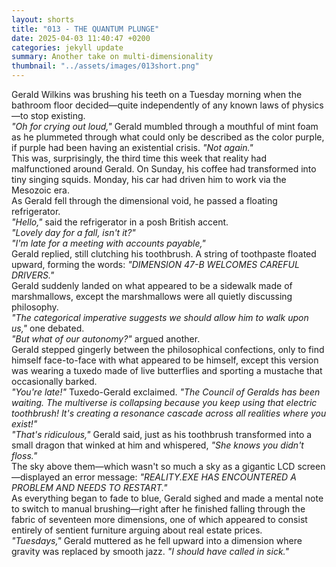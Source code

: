 ```yaml
---
layout: shorts
title: "013 - THE QUANTUM PLUNGE"
date: 2025-04-03 11:40:47 +0200
categories: jekyll update
summary: Another take on multi-dimensionality
thumbnail: "../assets/images/013short.png"
---
```


Gerald Wilkins was brushing his teeth on a Tuesday morning when the bathroom floor decided—quite independently of any known laws of physics—to stop existing.<br>
_"Oh for crying out loud,"_ Gerald mumbled through a mouthful of mint foam as he plummeted through what could only be described as the color purple, if purple had been having an existential crisis. _"Not again."_<br>
This was, surprisingly, the third time this week that reality had malfunctioned around Gerald. On Sunday, his coffee had transformed into tiny singing squids. Monday, his car had driven him to work via the Mesozoic era.<br>
As Gerald fell through the dimensional void, he passed a floating refrigerator.<br>
_"Hello,"_ said the refrigerator in a posh British accent.<br> _"Lovely day for a fall, isn't it?"_<br>
_"I'm late for a meeting with accounts payable,"_<br> Gerald replied, still clutching his toothbrush. A string of toothpaste floated upward, forming the words: _"DIMENSION 47-B WELCOMES CAREFUL DRIVERS."_<br>
Gerald suddenly landed on what appeared to be a sidewalk made of marshmallows, except the marshmallows were all quietly discussing philosophy.<br>
_"The categorical imperative suggests we should allow him to walk upon us,"_ one debated.<br>
_"But what of our autonomy?"_ argued another.<br>
Gerald stepped gingerly between the philosophical confections, only to find himself face-to-face with what appeared to be himself, except this version was wearing a tuxedo made of live butterflies and sporting a mustache that occasionally barked.<br>
_"You're late!"_ Tuxedo-Gerald exclaimed. _"The Council of Geralds has been waiting. The multiverse is collapsing because you keep using that electric toothbrush! It's creating a resonance cascade across all realities where you exist!"_<br>
_"That's ridiculous,"_ Gerald said, just as his toothbrush transformed into a small dragon that winked at him and whispered, _"She knows you didn't floss."_<br>
The sky above them—which wasn't so much a sky as a gigantic LCD screen—displayed an error message: _"REALITY.EXE HAS ENCOUNTERED A PROBLEM AND NEEDS TO RESTART."_<br>
As everything began to fade to blue, Gerald sighed and made a mental note to switch to manual brushing—right after he finished falling through the fabric of seventeen more dimensions, one of which appeared to consist entirely of sentient furniture arguing about real estate prices.<br>
_"Tuesdays,"_ Gerald muttered as he fell upward into a dimension where gravity was replaced by smooth jazz. _"I should have called in sick."_<br>
